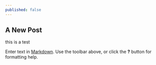 ```yaml
---
published: false
---
```

## A New Post

this is a test

Enter text in [Markdown](http://daringfireball.net/projects/markdown/). Use the toolbar above, or click the **?** button for formatting help.
